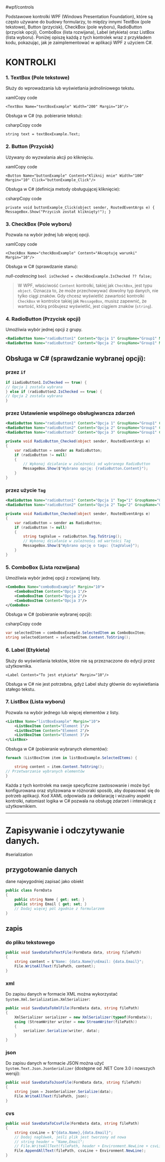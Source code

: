 #wpf/controls 



Podstawowe kontrolki WPF (Windows Presentation Foundation), które są często używane do budowy formularzy, to między innymi TextBox (pole tekstowe), Button (przycisk), CheckBox (pole wyboru), RadioButton (przycisk opcji), ComboBox (lista rozwijana), Label (etykieta) oraz ListBox (lista wyboru). Poniżej opiszę każdą z tych kontrolek wraz z przykładem kodu, pokazując, jak je zaimplementować w aplikacji WPF z użyciem C#.

# KONTROLKI


### 1. TextBox (Pole tekstowe)

Służy do wprowadzania lub wyświetlania jednoliniowego tekstu.

xamlCopy code

`<TextBox Name="textBoxExample" Width="200" Margin="10"/>`

Obsługa w C# (np. pobieranie tekstu):

csharpCopy code

`string text = textBoxExample.Text;`

### 2. Button (Przycisk)

Używany do wyzwalania akcji po kliknięciu.

xamlCopy code

`<Button Name="buttonExample" Content="Kliknij mnie" Width="100" Margin="10" Click="buttonExample_Click"/>`

Obsługa w C# (definicja metody obsługującej kliknięcie):

csharpCopy code

`private void buttonExample_Click(object sender, RoutedEventArgs e) {     MessageBox.Show("Przycisk został kliknięty!"); }`

### 3. CheckBox (Pole wyboru)

Pozwala na wybór jednej lub więcej opcji.

xamlCopy code

`<CheckBox Name="checkBoxExample" Content="Akceptuję warunki" Margin="10"/>`

Obsługa w C# (sprawdzanie stanu):

*null-coalescing* 
`bool isChecked = checkBoxExample.IsChecked ?? false;`

> W WPF, właściwość `Content` kontrolki, takiej jak `CheckBox`, jest typu `object`. Oznacza to, że może przechowywać dowolny typ danych, nie tylko ciągi znaków. Gdy chcesz wyświetlić zawartość kontrolki `CheckBox` w kontrolce takiej jak `MessageBox`, musisz zapewnić, że wartość, którą próbujesz wyświetlić, jest ciągiem znaków (`string`).



### 4. RadioButton (Przycisk opcji)

Umożliwia wybór jednej opcji z grupy.

```xml
<RadioButton Name="radioButton1" Content="Opcja 1" GroupName="Group1" Margin="10"/> 
<RadioButton Name="radioButton2" Content="Opcja 2" GroupName="Group1" Margin="10"/>
```

## Obsługa w C# (sprawdzanie wybranej opcji):

### przez `if`
```c#
if iiadioButton1.IsChecked == true) {     
// Opcja 1 została wybrana 
} else if (radioButton2.IsChecked == true) {     
// Opcja 2 została wybrana 
}
```

### przez Ustawienie wspólnego obsługiwancza zdarzeń

```xml
<RadioButton Name="radioButton1" Content="Opcja 1" GroupName="Group1" Checked="RadioButton_Checked" />
<RadioButton Name="radioButton2" Content="Opcja 2" GroupName="Group1" Checked="RadioButton_Checked" />
<RadioButton Name="radioButton3" Content="Opcja 3" GroupName="Group1" Checked="RadioButton_Checked" />

```

```c#
private void RadioButton_Checked(object sender, RoutedEventArgs e)
{
    var radioButton = sender as RadioButton;
    if (radioButton != null)
    {
        // Wykonaj działanie w zależności od wybranego RadioButton
        MessageBox.Show($"Wybrano opcję: {radioButton.Content}");
    }
}

```

### przez użycie `Tag`
```xml
<RadioButton Name="radioButton1" Content="Opcja 1" Tag="1" GroupName="Group1" Checked="RadioButton_Checked" />
<RadioButton Name="radioButton2" Content="Opcja 2" Tag="2" GroupName="Group1" Checked="RadioButton_Checked" />

```

```c#
private void RadioButton_Checked(object sender, RoutedEventArgs e)
{
    var radioButton = sender as RadioButton;
    if (radioButton != null)
    {
        string tagValue = radioButton.Tag.ToString();
        // Wykonaj działanie w zależności od wartości Tag
        MessageBox.Show($"Wybrano opcję o tagu: {tagValue}");
    }
}

```
 



### 5. ComboBox (Lista rozwijana)

Umożliwia wybór jednej opcji z rozwijanej listy.

```xml
<ComboBox Name="comboBoxExample" Margin="10">     
	<ComboBoxItem Content="Opcja 1"/>     
	<ComboBoxItem Content="Opcja 2"/>     
	<ComboBoxItem Content="Opcja 3"/> 
</ComboBox>
```

Obsługa w C# (pobieranie wybranej opcji):

csharpCopy code

```c#
var selectedItem = comboBoxExample.SelectedItem as ComboBoxItem; 
string selectedContent = selectedItem.Content.ToString();
```

### 6. Label (Etykieta)

Służy do wyświetlania tekstów, które nie są przeznaczone do edycji przez użytkownika.



`<Label Content="To jest etykieta" Margin="10"/>`

Obsługa w C# nie jest potrzebna, gdyż Label służy głównie do wyświetlania stałego tekstu.

### 7. ListBox (Lista wyboru)

Pozwala na wybór jednego lub więcej elementów z listy.


```xml
<ListBox Name="listBoxExample" Margin="10">     
	<ListBoxItem Content="Element 1"/>     
	<ListBoxItem Content="Element 2"/>     
	<ListBoxItem Content="Element 3"/> 
</ListBox>
```

Obsługa w C# (pobieranie wybranych elementów):
```c#
foreach (ListBoxItem item in listBoxExample.SelectedItems) { 

	string content = item.Content.ToString();     
// Przetwarzanie wybranych elementów 
}
```


Każda z tych kontrolek ma swoje specyficzne zastosowanie i może być konfigurowana oraz stylizowana w różnoraki sposób, aby dopasować się do potrzeb aplikacji. Kod XAML odpowiada za deklarację i wizualny aspekt kontrolki, natomiast logika w C# pozwala na obsługę zdarzeń i interakcję z użytkownikiem.



--------------
# Zapisywanie i odczytywanie danych.
#serialization

## przygotowanie danych
dane najwygodniej zapisać jako obiekt

```c#
public class FormData
{
    public string Name { get; set; }
    public string Email { get; set; }
    // Dodaj więcej pól zgodnie z formularzem
}

```


## zapis

### do pliku tekstowego
```c#
public void SaveDataToTextFile(FormData data, string filePath)
{
    string content = $"Name: {data.Name}\nEmail: {data.Email}";
    File.WriteAllText(filePath, content);
}

```

### xml

Do zapisu danych w formacie XML można wykorzystać `System.Xml.Serialization.XmlSerializer`:

```c#
public void SaveDataToXmlFile(FormData data, string filePath)
{
    XmlSerializer serializer = new XmlSerializer(typeof(FormData));
    using (StreamWriter writer = new StreamWriter(filePath))
    {
        serializer.Serialize(writer, data);
    }
}

```

### json
Do zapisu danych w formacie JSON można użyć `System.Text.Json.JsonSerializer` (dostępne od .NET Core 3.0 i nowszych wersji):

```c#
public void SaveDataToJsonFile(FormData data, string filePath)
{
    string json = JsonSerializer.Serialize(data);
    File.WriteAllText(filePath, json);
}

```


### cvs

```c#
public void SaveDataToCsvFile(FormData data, string filePath)
{
    string csvLine = $"{data.Name},{data.Email}";
    // Dodaj nagłówek, jeśli plik jest tworzony od nowa
    // string header = "Name,Email";
    // File.WriteAllText(filePath, header + Environment.NewLine + csvLine);
    File.AppendAllText(filePath, csvLine + Environment.NewLine);
}

```
























